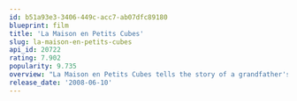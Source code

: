 ```yaml
---
id: b51a93e3-3406-449c-acc7-ab07dfc89180
blueprint: film
title: 'La Maison en Petits Cubes'
slug: la-maison-en-petits-cubes
api_id: 20722
rating: 7.902
popularity: 9.735
overview: "La Maison en Petits Cubes tells the story of a grandfather's memories as he adds more blocks to his house to stem the flooding waters."
release_date: '2008-06-10'
---
```

